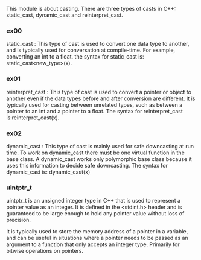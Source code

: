 This module is about casting. There are three types of casts in C++: static_cast, dynamic_cast and reinterpret_cast.
<h3>ex00</h3>
    static_cast : This type of cast is used to convert one data type to another, and is typically used for conversation  at compile-time. For example, converting an int to a float. the syntax for static_cast is: static_cast&ltnew_type>(x).
<h3>ex01</h3>
    reinterpret_cast : This type of cast is used to convert a pointer or object to another even if the data types before and after conversion are different. It is typically used for casting between unrelated types, such as between a pointer to an int and a pointer to a float. The syntax for reinterpret_cast is:reinterpret_cast<new_type>(x).
<h3>ex02</h3>
    dynamic_cast : This type of cast is mainly used for safe downcasting at run time. To work on dynamic_cast there must be one virtual function in the base class. A dynamic_cast works only polymorphic base class because it uses this information to decide safe downcasting. The syntax for dynamic_cast is: dynamic_cast<new_type*>(x)
<h3>uintptr_t</h3>

uintptr_t is an unsigned integer type in C++ that is used to represent a pointer value as an integer. It is defined in the <stdint.h> header and is guaranteed to be large enough to hold any pointer value without loss of precision.

It is typically used to store the memory address of a pointer in a variable, and can be useful in situations where a pointer needs to be passed as an argument to a function that only accepts an integer type. Primarily for bitwise operations on pointers.

